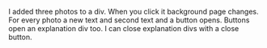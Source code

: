 I added three photos to a div.
When you click it background page changes.
For every photo a new text and second text and a button opens.
Buttons open an explanation div too.
I can close explanation divs with a close button.
